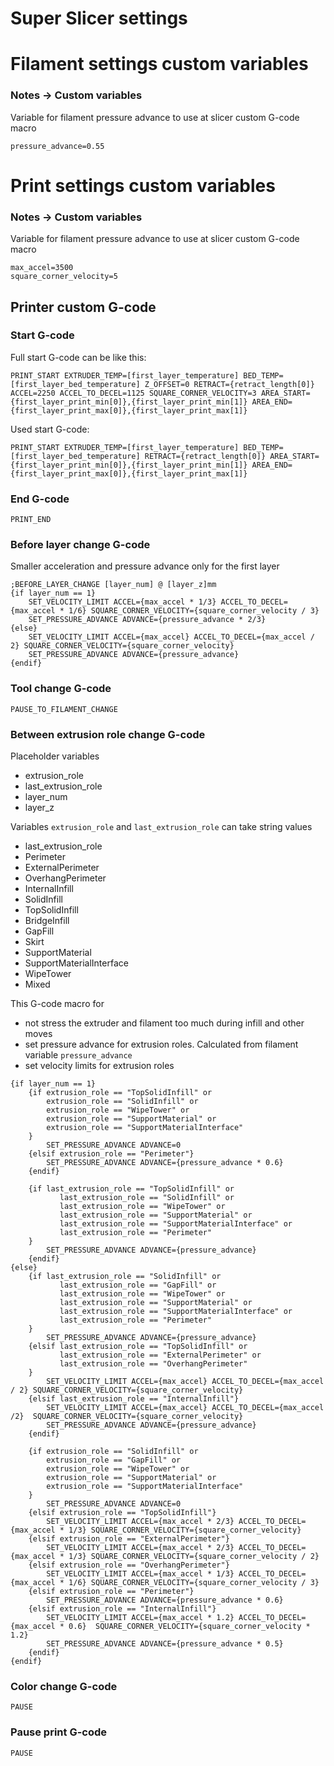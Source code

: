# Super Slicer settings

# Filament settings custom variables
### Notes -> Custom variables
Variable for filament pressure advance to use at slicer custom G-code macro
```
pressure_advance=0.55
```

# Print settings custom variables
### Notes -> Custom variables
Variable for filament pressure advance to use at slicer custom G-code macro
```
max_accel=3500
square_corner_velocity=5
```

## Printer custom G-code

### Start G-code
Full start G-code can be like this:
```
PRINT_START EXTRUDER_TEMP=[first_layer_temperature] BED_TEMP=[first_layer_bed_temperature] Z_OFFSET=0 RETRACT={retract_length[0]} ACCEL=2250 ACCEL_TO_DECEL=1125 SQUARE_CORNER_VELOCITY=3 AREA_START={first_layer_print_min[0]},{first_layer_print_min[1]} AREA_END={first_layer_print_max[0]},{first_layer_print_max[1]}
```

Used start G-code:
```
PRINT_START EXTRUDER_TEMP=[first_layer_temperature] BED_TEMP=[first_layer_bed_temperature] RETRACT={retract_length[0]} AREA_START={first_layer_print_min[0]},{first_layer_print_min[1]} AREA_END={first_layer_print_max[0]},{first_layer_print_max[1]}
```

### End G-code
```
PRINT_END
```

### Before layer change G-code

Smaller acceleration and pressure advance only for the first layer
```
;BEFORE_LAYER_CHANGE [layer_num] @ [layer_z]mm
{if layer_num == 1}
    SET_VELOCITY_LIMIT ACCEL={max_accel * 1/3} ACCEL_TO_DECEL={max_accel * 1/6} SQUARE_CORNER_VELOCITY={square_corner_velocity / 3}
    SET_PRESSURE_ADVANCE ADVANCE={pressure_advance * 2/3}
{else}
    SET_VELOCITY_LIMIT ACCEL={max_accel} ACCEL_TO_DECEL={max_accel / 2} SQUARE_CORNER_VELOCITY={square_corner_velocity}
    SET_PRESSURE_ADVANCE ADVANCE={pressure_advance}
{endif}
```

### Tool change G-code
```
PAUSE_TO_FILAMENT_CHANGE
```

### Between extrusion role change G-code
Placeholder variables 
- extrusion_role
- last_extrusion_role
- layer_num
- layer_z

Variables `extrusion_role` and `last_extrusion_role` can take string values 
- last_extrusion_role
- Perimeter
- ExternalPerimeter
- OverhangPerimeter
- InternalInfill
- SolidInfill
- TopSolidInfill
- BridgeInfill
- GapFill
- Skirt
- SupportMaterial
- SupportMaterialInterface
- WipeTower
- Mixed


This G-code macro for 
- not stress the extruder and filament too much during infill and other moves
- set pressure advance for extrusion roles. Calculated from filament variable `pressure_advance`
- set velocity limits for extrusion roles
```
{if layer_num == 1}
    {if extrusion_role == "TopSolidInfill" or 
        extrusion_role == "SolidInfill" or 
        extrusion_role == "WipeTower" or
        extrusion_role == "SupportMaterial" or
        extrusion_role == "SupportMaterialInterface"
    }
        SET_PRESSURE_ADVANCE ADVANCE=0
    {elsif extrusion_role == "Perimeter"}
        SET_PRESSURE_ADVANCE ADVANCE={pressure_advance * 0.6}
    {endif}

    {if last_extrusion_role == "TopSolidInfill" or 
           last_extrusion_role == "SolidInfill" or 
           last_extrusion_role == "WipeTower" or
           last_extrusion_role == "SupportMaterial" or
           last_extrusion_role == "SupportMaterialInterface" or
           last_extrusion_role == "Perimeter"
    }
        SET_PRESSURE_ADVANCE ADVANCE={pressure_advance}
    {endif}
{else}
    {if last_extrusion_role == "SolidInfill" or 
           last_extrusion_role == "GapFill" or 
           last_extrusion_role == "WipeTower" or
           last_extrusion_role == "SupportMaterial" or
           last_extrusion_role == "SupportMaterialInterface" or
           last_extrusion_role == "Perimeter"
    }        
        SET_PRESSURE_ADVANCE ADVANCE={pressure_advance}
    {elsif last_extrusion_role == "TopSolidInfill" or
           last_extrusion_role == "ExternalPerimeter" or
           last_extrusion_role == "OverhangPerimeter"
    }
        SET_VELOCITY_LIMIT ACCEL={max_accel} ACCEL_TO_DECEL={max_accel / 2} SQUARE_CORNER_VELOCITY={square_corner_velocity}
    {elsif last_extrusion_role == "InternalInfill"}
        SET_VELOCITY_LIMIT ACCEL={max_accel} ACCEL_TO_DECEL={max_accel /2}  SQUARE_CORNER_VELOCITY={square_corner_velocity}
        SET_PRESSURE_ADVANCE ADVANCE={pressure_advance}
    {endif}

    {if extrusion_role == "SolidInfill" or 
        extrusion_role == "GapFill" or 
        extrusion_role == "WipeTower" or
        extrusion_role == "SupportMaterial" or
        extrusion_role == "SupportMaterialInterface"
    }
        SET_PRESSURE_ADVANCE ADVANCE=0
    {elsif extrusion_role == "TopSolidInfill"}
        SET_VELOCITY_LIMIT ACCEL={max_accel * 2/3} ACCEL_TO_DECEL={max_accel * 1/3} SQUARE_CORNER_VELOCITY={square_corner_velocity}
    {elsif extrusion_role == "ExternalPerimeter"}
        SET_VELOCITY_LIMIT ACCEL={max_accel * 2/3} ACCEL_TO_DECEL={max_accel * 1/3} SQUARE_CORNER_VELOCITY={square_corner_velocity / 2}
    {elsif extrusion_role == "OverhangPerimeter"}
        SET_VELOCITY_LIMIT ACCEL={max_accel * 1/3} ACCEL_TO_DECEL={max_accel * 1/6} SQUARE_CORNER_VELOCITY={square_corner_velocity / 3}
    {elsif extrusion_role == "Perimeter"}
        SET_PRESSURE_ADVANCE ADVANCE={pressure_advance * 0.6}
    {elsif extrusion_role == "InternalInfill"}
        SET_VELOCITY_LIMIT ACCEL={max_accel * 1.2} ACCEL_TO_DECEL={max_accel * 0.6}  SQUARE_CORNER_VELOCITY={square_corner_velocity * 1.2}
        SET_PRESSURE_ADVANCE ADVANCE={pressure_advance * 0.5}
    {endif}
{endif}
```

### Color change G-code
```
PAUSE
```

### Pause print G-code
```
PAUSE
```
